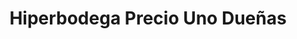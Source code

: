 ---
title: "Hiperbodega Precio Uno Dueñas"
url: /lima/hiperbodega-precio-uno-duenas/
shop: Großhandel
---